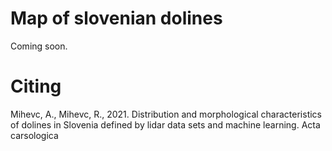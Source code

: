 # Map of slovenian dolines

Coming soon.

# Citing
Mihevc, A., Mihevc, R., 2021. Distribution and morphological characteristics of dolines in Slovenia defined by lidar data sets and machine learning. Acta carsologica
